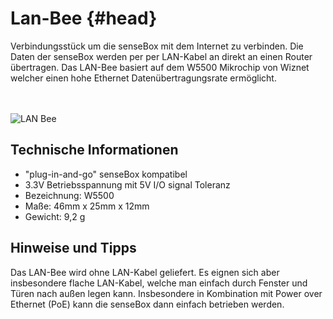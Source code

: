 # Lan-Bee {#head}
<div class="description">
Verbindungsstück um die senseBox mit dem Internet zu verbinden. Die Daten der senseBox werden per per LAN-Kabel an direkt an einen Router übertragen. Das LAN-Bee basiert auf dem W5500 Mikrochip von Wiznet welcher einen hohe Ethernet Datenübertragungsrate ermöglicht.</div>
<div class="line">
    <br>
    <br>
</div>

![LAN Bee](../../../../pictures/Lan_bottom.png)

## Technische Informationen


* "plug-in-and-go" senseBox kompatibel
* 3.3V Betriebsspannung mit 5V I/O signal Toleranz
* Bezeichnung: W5500
* Maße: 46mm x 25mm x 12mm
* Gewicht: 9,2 g

## Hinweise und Tipps

Das LAN-Bee wird ohne LAN-Kabel geliefert. Es eignen sich aber insbesondere flache LAN-Kabel, welche man einfach durch Fenster und Türen nach außen legen kann. Insbesondere in Kombination mit Power over Ethernet (PoE) kann die senseBox dann einfach betrieben werden.
